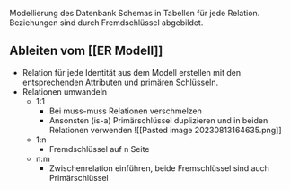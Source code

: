 Modellierung des Datenbank Schemas in Tabellen für jede Relation. Beziehungen sind durch Fremdschlüssel abgebildet.

## Ableiten vom [[ER Modell]]

- Relation für jede Identität aus dem Modell erstellen mit den entsprechenden Attributen und primären Schlüsseln.
- Relationen umwandeln
  - 1:1
    - Bei muss-muss Relationen verschmelzen
    - Ansonsten (is-a) Primärschlüssel duplizieren und in beiden Relationen verwenden
      ![[Pasted image 20230813164635.png]]
  - 1:n
    - Fremdschlüssel auf n Seite
  - n:m
    - Zwischenrelation einführen, beide Fremschlüssel sind auch Primärschlüssel
